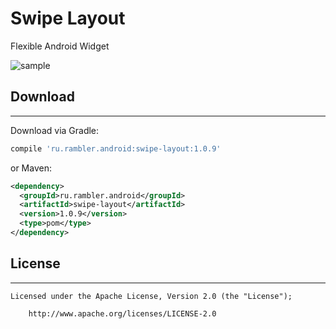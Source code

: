 # Swipe Layout

Flexible Android Widget

![sample](https://github.com/rambler-digital-solutions/swipe-layout-android/blob/master/rambler.mail.gif?raw=true)

## Download
--------

Download via Gradle:
```groovy
compile 'ru.rambler.android:swipe-layout:1.0.9'
```
or Maven:
```xml
<dependency>
  <groupId>ru.rambler.android</groupId>
  <artifactId>swipe-layout</artifactId>
  <version>1.0.9</version>
  <type>pom</type>
</dependency>
```

## License
--------
    Licensed under the Apache License, Version 2.0 (the "License");
    
        http://www.apache.org/licenses/LICENSE-2.0
